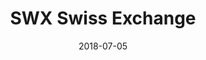 ---
title:          "SWX Swiss Exchange"
date:           "2018-07-05"
draft:          false
robotsExclude:  true
---